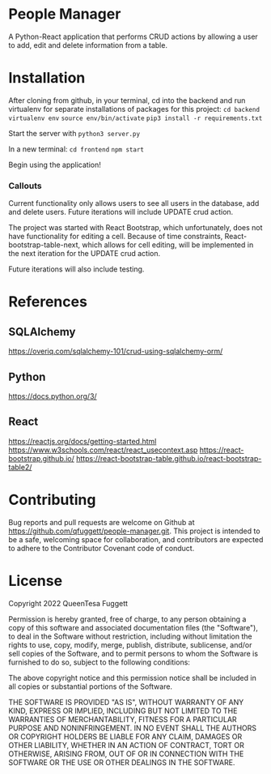 # People Manager
A Python-React application that performs CRUD actions by allowing a user to add, edit and delete information from a table.<br />

# Installation
After cloning from github, in your terminal, cd into the backend and run virtualenv for separate installations of packages for this project:
`cd backend`
`virtualenv env`
`source env/bin/activate`
`pip3 install -r requirements.txt`

Start the server with `python3 server.py`

In a new terminal:
`cd frontend`
`npm start`

Begin using the application!

### Callouts
Current functionality only allows users to see all users in the database, add and delete users.
Future iterations will include UPDATE crud action.

The project was started with React Bootstrap, which unfortunately, does not have functionality for editing a cell. 
Because of time constraints, React-bootstrap-table-next, which allows for cell editing, will be implemented in the next iteration for the UPDATE crud action. 

Future iterations will also include testing.

# References
## SQLAlchemy
https://overiq.com/sqlalchemy-101/crud-using-sqlalchemy-orm/

## Python
https://docs.python.org/3/

## React
https://reactjs.org/docs/getting-started.html
https://www.w3schools.com/react/react_usecontext.asp
https://react-bootstrap.github.io/
https://react-bootstrap-table.github.io/react-bootstrap-table2/

# Contributing
Bug reports and pull requests are welcome on Github at https://github.com/qfuggett/people-manager.git. This project is intended to be a safe, welcoming space for collaboration, and contributors are expected to adhere to the Contributor Covenant code of conduct.

# License
Copyright 2022 QueenTesa Fuggett

Permission is hereby granted, free of charge, to any person obtaining a copy of this software and associated documentation files (the "Software"), to deal in the Software without restriction, including without limitation the rights to use, copy, modify, merge, publish, distribute, sublicense, and/or sell copies of the Software, and to permit persons to whom the Software is furnished to do so, subject to the following conditions:

The above copyright notice and this permission notice shall be included in all copies or substantial portions of the Software.

THE SOFTWARE IS PROVIDED "AS IS", WITHOUT WARRANTY OF ANY KIND, EXPRESS OR IMPLIED, INCLUDING BUT NOT LIMITED TO THE WARRANTIES OF MERCHANTABILITY, FITNESS FOR A PARTICULAR PURPOSE AND NONINFRINGEMENT. IN NO EVENT SHALL THE AUTHORS OR COPYRIGHT HOLDERS BE LIABLE FOR ANY CLAIM, DAMAGES OR OTHER LIABILITY, WHETHER IN AN ACTION OF CONTRACT, TORT OR OTHERWISE, ARISING FROM, OUT OF OR IN CONNECTION WITH THE SOFTWARE OR THE USE OR OTHER DEALINGS IN THE SOFTWARE.
